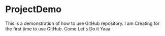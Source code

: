 # ProjectDemo
This is a demonstration of how to use GitHub repository. I am Creating for the first time to use GitHub. Come Let's Do it Yaaa 
